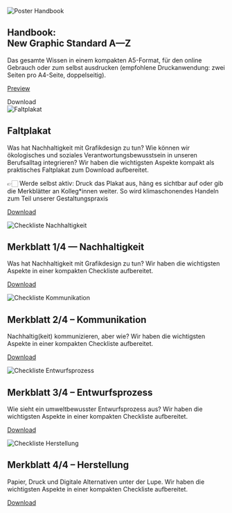 <script>
    import DownloadModal from '$lib/components/DownloadModal.svelte'
    import Div from '$lib/components/Div.svelte'
</script>

<Div classes='max-auto flex flex-wrap gap-18 justify-start items-start pl-[5vw] md:pl-[0vw] lg:pl-[5vw]'>

<Div classes='max-w-[80vw] md:max-w-[40vw] lg:max-w-[20vw]'>

<img src="/img/Handbook_Cover.png" alt="Poster Handbook" class="mx-auto max-h-[60vh] drop-shadow-[2px_2px_4px_var(--color-primary-500)] dark:drop-shadow-[2px_2px_4px_var(--color-primary-800)]"/>

## Handbook: <br>New Graphic Standard A—Z

Das gesamte Wissen in einem kompakten A5-Format, für den online Gebrauch oder zum selbst ausdrucken (empfohlene Druckanwendung: zwei Seiten pro A4-Seite, doppelseitig).

<Div classes='flex flex-col'>

<a class="leading-loose underline" href="/toolbox/tools/handbook">Preview</a>
    
<DownloadModal style="text-decoration:none;">
<a class="dark:hover:border-secondary-500 dark:hover:text-primary-500 hover:bg-secondary-500 dark:hover:bg-secondary-500 flex min-w-40 justify-center rounded-full border p-0 px-4 text-lg" href={undefined} style="text-decoration:none;">Download</a>
</DownloadModal>

</Div>

</Div>

<Div classes='max-w-[80vw] md:max-w-[40vw] lg:max-w-[20vw]'>

<img src="/img/Faltplakat.png" alt="Faltplakat" class="mx-auto max-h-[60vh] drop-shadow-[2px_2px_4px_var(--color-primary-500)] dark:drop-shadow-[2px_2px_4px_var(--color-primary-800)]"/>

## Faltplakat

Was hat Nachhaltigkeit mit Grafikdesign zu tun? Wie können wir ökologisches und soziales Verantwortungsbewusstsein in unseren Berufsalltag integrieren? Wir haben die wichtigsten Aspekte kompakt als praktisches Faltplakat zum Download aufbereitet. 

👉🏻 Werde selbst aktiv: Druck das Plakat aus, häng es sichtbar auf oder gib die Merkblätter an Kolleg\*innen weiter. So wird klimaschonendes Handeln zum Teil unserer Gestaltungspraxis

<Div classes='flex flex-col'>
    
<a class="leading-loose underline" href="/pdf/Faltplakat_A2.pdf" target="_blank">Download</a>

</Div>

</Div>

<Div classes='max-w-[80vw] md:max-w-[40vw] md:max-w-[40vw] lg:max-w-[20vw]'>

<img src="/img/Checkliste_Nachhaltigkeit.png" alt="Checkliste Nachhaltigkeit" class="mx-auto max-h-[60vh] drop-shadow-[2px_2px_4px_var(--color-primary-500)] dark:drop-shadow-[2px_2px_4px_var(--color-primary-800)]"/>

## Merkblatt 1/4 — Nachhaltigkeit

Was hat Nachhaltigkeit mit Grafikdesign zu tun? Wir haben die wichtigsten Aspekte in einer kompakten Checkliste aufbereitet.

<Div classes='flex flex-col'>
    
<a class="leading-loose underline" href="/pdf/Checkliste_Nachhaltigkeit_A4.pdf" target="_blank">Download</a>

</Div>

</Div>

<Div classes='max-w-[80vw] md:max-w-[40vw] lg:max-w-[20vw]'>

<img src="/img/Checkliste_Kommunikation.png" alt="Checkliste Kommunikation" class="mx-auto max-h-[60vh] drop-shadow-[2px_2px_4px_var(--color-primary-500)] dark:drop-shadow-[2px_2px_4px_var(--color-primary-800)]"/>

## Merkblatt 2/4 – Kommunikation

Nachhaltig(keit) kommunizieren, aber wie? Wir haben die wichtigsten Aspekte in einer kompakten Checkliste aufbereitet.

<Div classes='flex flex-col'>
    
<a class="leading-loose underline" href="/pdf/Checkliste_Kommunikation_A4.pdf" target="_blank">Download</a>

</Div>

</Div>

<Div classes='max-w-[80vw] md:max-w-[40vw] lg:max-w-[20vw]'>

<img src="/img/Checkliste_Entwurfsprozess.png" alt="Checkliste Entwurfsprozess" class="mx-auto max-h-[60vh] drop-shadow-[2px_2px_4px_var(--color-primary-500)] dark:drop-shadow-[2px_2px_4px_var(--color-primary-800)]"/>

## Merkblatt 3/4 – Entwurfsprozess

Wie sieht ein umweltbewusster Entwurfsprozess aus? Wir haben die wichtigsten Aspekte in einer kompakten Checkliste aufbereitet.

<Div classes='flex flex-col'>
    
<a class="leading-loose underline" href="/pdf/Checkliste_Entwurfsprozess_A4.pdf" target="_blank">Download</a>

</Div>

</Div>

<Div classes='max-w-[80vw] md:max-w-[40vw] lg:max-w-[20vw]'>

<img src="/img/Checkliste_Herstellung.png" alt="Checkliste Herstellung" class="mx-auto max-h-[60vh] drop-shadow-[2px_2px_4px_var(--color-primary-500)] dark:drop-shadow-[2px_2px_4px_var(--color-primary-800)]"/>

## Merkblatt 4/4 – Herstellung

Papier, Druck und Digitale Alternativen unter der Lupe. Wir haben die wichtigsten Aspekte in einer kompakten Checkliste aufbereitet.

<Div classes='flex flex-col'>
    
<a class="leading-loose underline" href="/pdf/Checkliste_Herstellung_A4.pdf" target="_blank">Download</a>

</Div>

</Div>

</Div>
